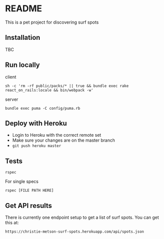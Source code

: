 # README

This is a pet project for discovering surf spots

## Installation

TBC

## Run locally

client

```
sh -c 'rm -rf public/packs/* || true && bundle exec rake react_on_rails:locale && bin/webpack -w'
```

server

```
bundle exec puma -C config/puma.rb
```

## Deploy with Heroku

- Login to Heroku with the correct remote set
- Make sure your changes are on the master branch
- `git push heroku master`

## Tests

`rspec`

For single specs

`rspec [FILE PATH HERE]`

## Get API results

There is currently one endpoint setup to get a list of surf spots. You can get this at:

```
https://christie-metson-surf-spots.herokuapp.com/api/spots.json
```
